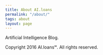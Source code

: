 ```yaml
---
title: About AI.loans
permalink: "/about/"
tags: about
layout: page
---
```


Artificial Intelligence Blog.

Copyright 2016 AI.loans℠. All rights reserved.
